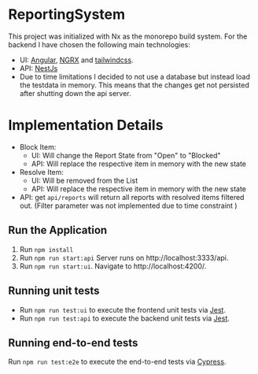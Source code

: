 # ReportingSystem

This project was initialized with Nx as the monorepo build system.
For the backend I have chosen the following main technologies:

- UI: [Angular](https://angular.io/), [NGRX](https://ngrx.io/) and [tailwindcss](https://tailwindcss.com/).
- API: [NestJs](https://nestjs.com/)
- Due to time limitations I decided to not use a database but instead load the testdata in memory. This means that the changes get not persisted after shutting down the api server.

# Implementation Details

- Block Item:
  - UI: Will change the Report State from "Open" to "Blocked"
  - API: Will replace the respective item in memory with the new state
- Resolve Item:
  - UI: Will be removed from the List
  - API: Will replace the respective item in memory with the new state
- API: get `api/reports` will return all reports with resolved items filtered out. (Filter parameter was not implemented due to time constraint )

## Run the Application

1. Run `npm install`
2. Run `npm run start:api` Server runs on http://localhost:3333/api.
3. Run `npm run start:ui`. Navigate to http://localhost:4200/.

## Running unit tests

- Run `npm run test:ui` to execute the frontend unit tests via [Jest](https://jestjs.io).
- Run `npm run test:api` to execute the backend unit tests via [Jest](https://jestjs.io).

## Running end-to-end tests

Run `npm run test:e2e` to execute the end-to-end tests via [Cypress](https://www.cypress.io).
